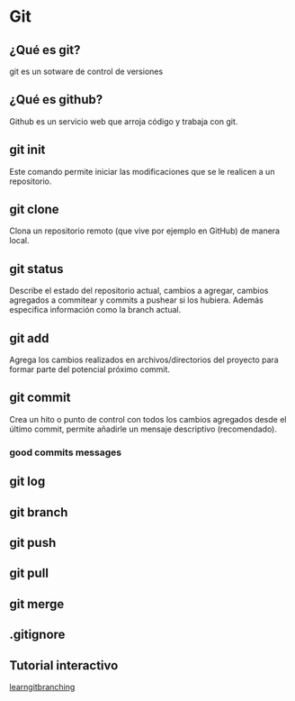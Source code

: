 # Git

## ¿Qué es git?

git es un sotware de control de versiones

## ¿Qué es github?

Github es un servicio web que arroja código y trabaja con git.

## git init

Este comando permite iniciar las modificaciones que se le realicen a un repositorio.

## git clone

Clona un repositorio remoto (que vive por ejemplo en GitHub) de manera local.

## git status

Describe el estado del repositorio actual, cambios a agregar, cambios agregados a commitear y commits a pushear si los hubiera. Además especifica información como la branch actual.

## git add

Agrega los cambios realizados en archivos/directorios del proyecto para formar parte del potencial próximo commit.

## git commit

Crea un hito o punto de control con todos los cambios agregados desde el último commit, permite añadirle un mensaje descriptivo (recomendado).

### good commits messages

## git log

## git branch

## git push

## git pull

## git merge

## .gitignore

## Tutorial interactivo

[learngitbranching](https://learngitbranching.js.org/)
